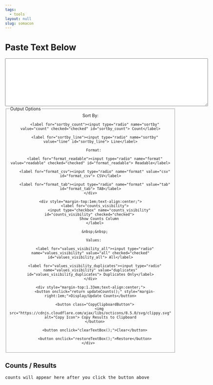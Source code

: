 ```yaml
---
tags:
  - tools
layout: null
slug: somacon
---
```


<script>
var objCountsPlaceholder = null;
function updateCounts()
{
	// Global
	objCountsPlaceholder = document.getElementById('CountsPlaceholder');

	// Get references to form elements
	var formObj = document.forms['lineCounts'];
	var textInput = formObj.elements['textInput'];
	
	// Parse the output options
	// Index 0 is the count, 1 is the line
	var sortByIndex = 0;
	if(document.getElementById('sortby_line').checked)
	{
		sortByIndex = 1;
	}
	var formatSelection = 'readable';
	if(document.getElementById('format_csv').checked)
	{
		formatSelection = 'csv';
	}
	if(document.getElementById('format_tab').checked)
	{
		formatSelection = 'tab';
	}
	var includeCounts = false;
	if(document.getElementById('counts_visibility').checked)
	{
		includeCounts = true;
	}
	var minimumCount = 1;
	if(document.getElementById('values_visibility_duplicates').checked)
	{
		minimumCount = 2;
	}
	
	// Set up for processing
	inputString = new String(textInput.value);
	var arrLines = inputString.split("\n");
	var countLines = arrLines.length;
	var arrUniqueLines = {};

	// Loop through lines and accumulate counts
	for(var i = 0; i < countLines; i++)
	{
		// Ignore trailing new-line (if there is one)
		var currentLine = arrLines[i];

		if(currentLine.substr(currentLine.length - 2, 2) == "\r\n")
		{
			currentLine = currentLine.substr(0, currentLine.length - 2);
		}
		if(currentLine.substr(currentLine.length - 1, 1) == "\n" ||
			currentLine.substr(currentLine.length - 1, 1) == "\r")
		{
			currentLine = currentLine.substr(0, currentLine.length - 1);
		}

	
		// Count the lines
		if(!(currentLine in arrUniqueLines)) {
			arrUniqueLines[currentLine] = 1;
		} else {
			arrUniqueLines[currentLine] += 1;
		}
	}

	// Delete the counts from previous run
	if(objCountsPlaceholder.hasChildNodes())
	{
    	while(objCountsPlaceholder.childNodes.length >= 1)
	    {
    	    objCountsPlaceholder.removeChild(objCountsPlaceholder.firstChild);
	    }
	}

	// Determine separator
	var columnSeparator = ",";
	if(formatSelection == 'tab')
	{
		columnSeparator = "\t";
	}
	
	// Write the header line
	if(formatSelection == 'csv' || formatSelection == 'tab')
	{
		if(includeCounts == true)
		{
			AppendLine("COUNT" + columnSeparator + "LINE");
		}
		else
		{
			AppendLine("LINE");
		}
	}
	else
	{
		if(includeCounts == true)
		{
			AppendLine("COUNT    | LINE");
		}
		else
		{
			AppendLine("LINE");
		}
		AppendLine("-----------------------------------------------------");
	}
	
	// Insert [count,value] into a new array for sorting
	var sortedLines = [];
	for(var i in arrUniqueLines)
	{
		// Skip lines with too few occurrences
		if(arrUniqueLines[i] < minimumCount)
		{
			continue;
		}
		sortedLines.push([arrUniqueLines[i], i]);
	}
	
	// Clear the original array
	arrUniqueLines = null;
	
	// Reverse sort by count
	sortedLines.sort(function(a,b) {
		if(sortByIndex == 0)
		{
			// Sort by count
			return (b[0] - a[0] != 0 ? b[0] - a[0] : a[1].localeCompare(b[1]));
		}
		else
		{
			// Sort by line value
			return (a[1].localeCompare(b[1]) != 0 ?a[1].localeCompare(b[1]) : b[0] - a[0]);
		}
	} );

	// Print the line counts
	for(var i in sortedLines)
	{
		if(formatSelection == 'csv' || formatSelection == "tab")
		{
			AppendLine((includeCounts ? sortedLines[i][0] + columnSeparator : '') + '"' + sortedLines[i][1].replace('"', '""') + '"');
		}
		else
		{
			strToPrint = '';
			if(includeCounts == true)
			{
				strToPrint = '' + zeroPad(sortedLines[i][0], 8, " ") + ' | ';
			}
			strToPrint += sortedLines[i][1] + '';
			AppendLine(strToPrint);
		}
	}
	
	// Determine distinct line label
	var distinctLinesLabel = (minimumCount == 1 ? "DISTINCT" : "DISTINCT DUPLICATE");
	

	// Print total character count
	if(formatSelection == 'csv' || formatSelection == 'tab')
	{
		AppendLine(countLines + columnSeparator + "TOTAL LINES");
		AppendLine(sortedLines.length + columnSeparator + distinctLinesLabel + " LINES");
	}
	else
	{
		AppendLine("-----------------------------------------------------");
		AppendLine(zeroPad(countLines, 8, " ") + " | TOTAL LINES");
		AppendLine(zeroPad(sortedLines.length, 8, " ") + " | " + distinctLinesLabel + " LINES");
	}
	
	return false;
}

// n = number you want padded
// digits = length you want the final output
function zeroPad(n, digits, padChar) {
	n = n.toString();
	while (n.length < digits) {
		n = padChar + n;
	}
	return n;
}
function AppendLine(str)
{
	objCountsPlaceholder.appendChild(document.createTextNode(str + "\n"));
}
function clearTextBox()
{
	// Get references to form elements
	var formObj = document.forms['lineCounts'];
	var textInput = formObj.elements['textInput'];

	window.lastClearedTextValue = textInput.value;
	textInput.value = '';
}
function restoreTextBox()
{
	// Get references to form elements
	var formObj = document.forms['lineCounts'];
	var textInput = formObj.elements['textInput'];

	if(typeof window.lastClearedTextValue !== 'undefined')
	{
		textInput.value = window.lastClearedTextValue;
	}
}

</script>

<form method="get" action="#" onsubmit="return false;" name="lineCounts">

<h1>Paste Text Below</h1>
<textarea name="textInput" rows="10" cols="80"></textarea>

<fieldset>
	<legend>Output Options</legend>
	<div style="text-align:center;">
		Sort By: 

		<label for="sortby_count"><input type="radio" name="sortby" value="count" checked="checked" id="sortby_count"> Count</label>

		<label for="sortby_line"><input type="radio" name="sortby" value="line" id="sortby_line"> Line</label>

		Format: 

		<label for="format_readable"><input type="radio" name="format" value="readable" checked="checked" id="format_readable"> Readable</label>

		<label for="format_csv"><input type="radio" name="format" value="csv" id="format_csv"> CSV</label>
		
		<label for="format_tab"><input type="radio" name="format" value="tab" id="format_tab"> TAB</label>
	</div>

	<div style="margin-top:1em;text-align:center;">
		<label for="counts_visibility">
			<input type="checkbox" name="counts_visibility" id="counts_visibility" checked="checked"> 
			Show Counts Column
		</label>
		
		&nbsp;&nbsp;

		Values: 

		<label for="values_visibility_all"><input type="radio" name="values_visibility" value="all" checked="checked" id="values_visibility_all"> All</label>

		<label for="values_visibility_duplicates"><input type="radio" name="values_visibility" value="duplicates" id="values_visibility_duplicates"> Duplicates Only</label>
	</div>
	
	<div style="margin-top:1.33em;text-align:center;">
		<button onclick="return updateCounts();" style="margin-right:1em;">Display/Update Counts</button>

		<button class="CopyClipboardButton">
			<img src="https://cdnjs.cloudflare.com/ajax/libs/octicons/8.5.0/svg/clippy.svg" alt="Copy Icon"> Copy Results to Clipboard
		</button>

		<button onclick="clearTextBox();">Clear</button>
		
		<button onclick="restoreTextBox();">Restore</button>
	</div>	

</fieldset>

<h2>Counts / Results</h2>

<pre id="CountsPlaceholder" style="margin-top: 1em;">counts will appear here after you click the button above</pre>


</form>

<!-- ClipboardJS initialization -->
<script src="https://cdnjs.cloudflare.com/ajax/libs/clipboard.js/2.0.4/clipboard.min.js"></script>
<script>
	new ClipboardJS('.CopyClipboardButton', {
		text: function(trigger) {
			return document.getElementById('CountsPlaceholder').textContent;
		}
	});
</script>
